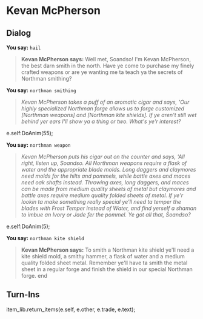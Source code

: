 # Kevan McPherson
## Dialog

**You say:** `hail`



>**Kevan McPherson says:** Well met, Soandso! I'm Kevan McPherson, the best darn smith in the north. Have ye come to purchase my finely crafted weapons or are ye wanting me ta teach ya the secrets of Northman smithing?

**You say:** `northman smithing`



>*Kevan McPherson takes a puff of an aromatic cigar and says, 'Our highly specialized Northman forge allows us to forge customized [Northman weapons] and [Northman kite shields]. If ye aren't still wet behind yer ears I'll show ya a thing or two. What's ye'r interest?*


e.self:DoAnim(55);

**You say:** `northman weapon`



>*Kevan McPherson puts his cigar out on the counter and says, 'All right, listen up, Soandso. All Northman weapons require a flask of water and the appropriate blade molds. Long daggers and claymores need molds for the hilts and pommels, while battle axes and maces need oak shafts instead. Throwing axes, long daggers, and maces can be made from medium quality sheets of metal but claymores and battle axes require medium quality folded sheets of metal. If ye'r lookin ta make something really special ye'll need ta temper the blades with Frost Temper instead of Water, and find yerself a shaman to imbue an Ivory or Jade fer the pommel. Ye got all that, Soandso?*


e.self:DoAnim(5);

**You say:** `northman kite shield`



>**Kevan McPherson says:** To smith a Northman kite shield ye'll need a kite shield mold, a smithy hammer, a flask of water and a medium quality folded sheet metal. Remember ye'll have ta smith the metal sheet in a regular forge and finish the shield in our special Northman forge.
end

## Turn-Ins



item_lib.return_items(e.self, e.other, e.trade, e.text);